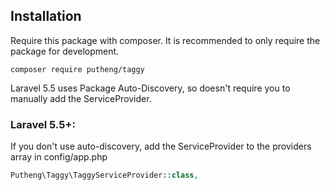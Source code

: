 Installation
------------

Require this package with composer. It is recommended to only require the package for development.

```
composer require putheng/taggy
```

Laravel 5.5 uses Package Auto-Discovery, so doesn't require you to manually add the ServiceProvider.

### Laravel 5.5+:

If you don't use auto-discovery, add the ServiceProvider to the providers array in config/app.php

```php
Putheng\Taggy\TaggyServiceProvider::class,
```